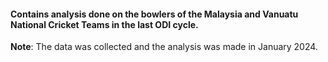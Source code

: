 #### Contains analysis done on the bowlers of the Malaysia and Vanuatu National Cricket Teams in the last ODI cycle.
**Note**: The data was collected and the analysis was made in January 2024.
